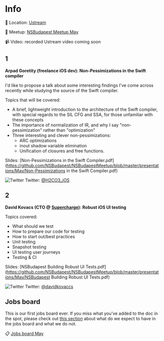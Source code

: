 Info
===========

:round_pushpin: Location: [Ustream](https://goo.gl/maps/4yi7sawY6yF2)

:hammer: Meetup: [NSBudapest Meetup May](http://www.meetup.com/NSBudapest/events/231072689/)

:video_camera: Video: recorded Ustream video coming soon

1
---
**Arpad Goretity (freelance iOS dev): Non-Pessimizations in the Swift compiler**

I'd like to propose a talk about some interesting findings I've come across recently while studying the source of the Swift compiler.

Topics that will be covered:

- A brief, lightweight introduction to the architecture of the Swift compiler, with special regards to the SIL CFG and SSA, for those unfamiliar with these concepts
- The importance of normalization of IR, and why I say "non-pessimization" rather than "optimization"
- Three interesting and clever non-pessimizations:
  - ARC optimizations
  - inout shadow variable elimination
  - Unification of closures and free functions.

Slides: [Non-Pessimizations in the Swift Compiler.pdf](https://github.com/NSBudapest/NSBudapestMeetup/blob/master/presentations/May/Non-Pessimizations in the Swift Compiler.pdf)

![Twitter](http://i.imgur.com/wWzX9uB.png) Twitter: [@H2CO3_iOS](https://twitter.com/H2CO3_iOS)

2
---

**David Kovacs (CTO @ [Supercharge](https://twitter.com/TeamSupercharge)): Robust iOS UI testing**

Topics covered:

- What should we test
- How to prepare our code for testing
- How to start out/best practices
- Unit testing
- Snapshot testing
- UI testing user journeys
- Testing & CI

Slides: [NSBudapest Building Robust UI Tests.pdf](https://github.com/NSBudapest/NSBudapestMeetup/blob/master/presentations/May/NSBudapest Building Robust UI Tests.pdf)

![Twitter](http://i.imgur.com/wWzX9uB.png) Twitter: [@davidkovaccs](https://twitter.com/davidkovaccs)

Jobs board
---

This is our first jobs board ever. If you miss what you've added to the doc in the spot, please check out [this section](https://github.com/NSBudapest/NSBudapestMeetup#jobs-board) about what do we expect to have in the jobs board and what we do not.

:clipboard: [Jobs board May](https://github.com/NSBudapest/NSBudapestMeetup/blob/master/Jobs/2016/May.md)
